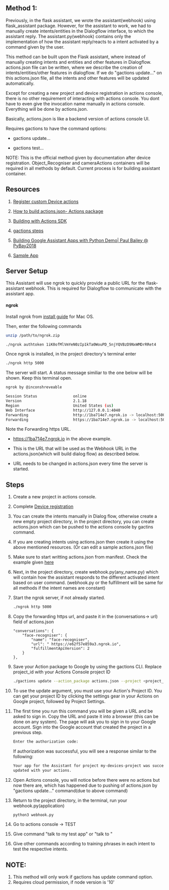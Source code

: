 ## Method 1: 
Previously, in the flask assistant, we wrote the assistant(webhook) using flask_assistant package. However, for the assistant to work, we had to manually create intents/entities in the Dialogflow interface, to which the assistant reply. The assistant.py(webhook) contains only the implementation of how the assistant reply/reacts to a intent activated by a command given by the user.

This method can be built upon the Flask assistant, where instead of manually creating intents and entities and other features in Dialogflow. actions.json file can be written, where we describe the creation of intents/entities/other features in dialogflow. If we do "gactions update..." on this actions.json file, all the intents and other features will be updated automatically. 

Except for creating a new project and device registration in actions console, there is no other requirement of interacting with actions console. You dont have to even give the invocation name manually in actions console. Everything will be done by actions.json. 

Basically, actions.json is like a backend version of actions console UI.

Requires gactions to have the command options: 

* gactions update...

* gactions test...

NOTE: This is the official method given by documentation after device registration.
Object_Recogniser and cameraActions containers will be required in all methods by default. Current process is for building assistant container.

## Resources
1. [Register custom Device actions](https://developers.google.com/assistant/sdk/guides/service/python/extend/custom-actions)

1. [How to build actions.json- Actions package](https://developers.google.com/assistant/conversational/df-asdk/reference/action-package/rest/Shared.Types/ActionPackage)

1. [Building with Actions SDK](https://developers.google.com/assistant/conversational/df-asdk/actions-sdk/define-actions)

1. [gactions steps](https://developers.google.com/assistant/conversational/df-asdk/actions-sdk/gactions-cli)

1. [Building Google Assistant Apps with Python Demo| Paul Bailey @ PyBay2018](https://www.youtube.com/watch?v=5eRxMyf_2Rc)

1. [Sample App](https://github.com/pizzapanther/google-actions-python-example)

## Server Setup

This Assistant will use ngrok to quickly provide a public URL for the flask-assistant webhook. This is required for Dialogflow to communicate with the assistant app.

#### **ngrok**

Install ngrok from [install guide](https://dashboard.ngrok.com/get-started/setup) for Mac OS. 


Then, enter the following commands
```bash
unzip /path/to/ngrok.zip
```

```bash
./ngrok authtoken 1iK0ofMlVmYeN0zIp1kTa0WouPD_5njYQVBzD9NxWMDrRRet4
```

Once ngrok is installed, in the project directory's terminal enter

```bash
./ngrok http 5000
```

The server will start. A status message similiar to the one below will be shown. Keep this terminal open.

```bash
ngrok by @inconshreveable                                                                

Session Status                online
Version                       2.1.18
Region                        United States (us)
Web Interface                 http://127.0.0.1:4040
Forwarding                    http://1ba714e7.ngrok.io -> localhost:5000
Forwarding                    https://1ba714e7.ngrok.io -> localhost:5000
```
Note the Forwarding https URL.

* https://1ba714e7.ngrok.io in the above example.

* This is the URL that will be used as the Webhook URL in the actions.json(which will build dialog flow) as described below.

* URL needs to be changed in actions.json every time the server is started. 

## Steps

1. Create a new project in actions console.

1. Complete [Device registration](https://developers.google.com/assistant/sdk/guides/service/python)

1. You can create the intents manually in Dialog flow, otherwise create a new empty project directory, in the project directory, you can create actions.json which can be pushed to the actions console by gactins command.

1. If you are creating intents using actions.json then create it using the above mentioned resources. (Or can edit a sample actions.json file)

1. Make sure to start writting actions.json from manifest. Check the example given [here](https://developers.google.com/assistant/sdk/guides/service/python/extend/custom-actions)

1. Next, in the project directory, create webhook.py(any_name.py) which will contain how the assistant responds to the different activated intent based on user command. (webhook.py or the fulfillment will be same for all methods if the intent names are constant)

1. Start the ngrok server, if not already started.

    ```bash
    ./ngrok http 5000
    ```
1. Copy the forwarding https url, and paste it in the (conversations-> url) field of actions.json

    ```
    "conversations": {
        "face-recogniser": {
            "name": "face-recogniser",
            "url": " https://e62f57e859a3.ngrok.io",
            "fulfillmentApiVersion": 2
        }
    },
    ```
1. Save your Action package to Google by using the gactions CLI. Replace project_id with your Actions Console project ID

   ```bash
   ./gactions update --action_package actions.json --project <project_id>
   ```
1. To use the update argument, you must use your Action's Project ID. You can get your project ID by clicking the settings gear in your Actions on Google project, followed by Project Settings.

1. The first time you run this command you will be given a URL and be asked to sign in. Copy the URL and paste it into a browser (this can be done on any system). The page will ask you to sign in to your Google account. Sign into the Google account that created the project in a previous step.

   ```bash
   Enter the authorization code:
   ```
   If authorization was successful, you will see a response similar to the following:
   ```bash
   Your app for the Assistant for project my-devices-project was successfully
   updated with your actions.
   ```
1. Open Actions console, you will notice before there were no actions but now there are, which has happened due to pushing of actions.json by "gactions update..." command(due to above command)

1. Return to the project directory, in the terminal, run your webhook.py(application)
   ```bash
   python3 webhook.py
   ```
   
1. Go to actions console -> TEST

1. Give command "talk to my test app" or "talk to <invocation name>"

1. Give other commands according to training phrases in each intent to test the respective intents.


## NOTE: 
1. This method will only work if gactions has update command option.
1. Requires cloud permission, if node version is '10'
